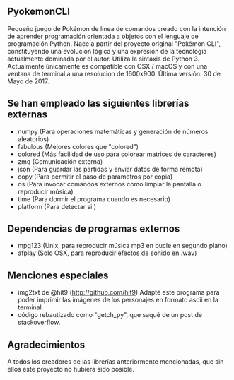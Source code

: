 ## PyokemonCLI

Pequeño juego de Pokémon de línea de comandos creado con la intención de aprender programación orientada a objetos con el lenguaje de programación Python. Nace a partir del proyecto original "Pokémon CLI", constituyendo una evolución lógica y una expresión de la tecnología actualmente dominada por el autor. Utiliza la sintaxis de Python 3. Actualmente únicamente es compatible con OSX / macOS y con una ventana de terminal a una resolucion de 1600x900. Última versión: 30 de Mayo de 2017.

## Se han empleado las siguientes librerías externas

+ numpy			(Para operaciones matemáticas y generación de números aleatorios)
+ fabulous 	(Mejores colores que "colored")
+ colored		(Más facilidad de uso para colorear matrices de caracteres)
+ zmq				(Comunicación externa)
+ json			(Para guardar las partidas y enviar datos de forma remota)
+ copy 			(Para permitir el paso de parámetros por copia)
+ os 				(Para invocar comandos externos como limpiar la pantalla o reproducir música)
+ time 			(Para dormir el programa cuando es necesario)
+ platform 	(Para detectar si )

## Dependencias de programas externos

+ mpg123 (Unix, para reproducir música mp3 en bucle en segundo plano)
+ afplay (Solo OSX, para reproducir efectos de sonido en .wav)


## Menciones especiales

+ img2txt de @hit9 (http://github.com/hit9) Adapté este programa para poder imprimir las imágenes de los personajes en formato ascii en la terminal.
+ código rebautizado como "getch_py", que saqué de un post de stackoverflow.

## Agradecimientos

A todos los creadores de las librerías anteriormente mencionadas, que sin ellos este proyecto no hubiera sido posible.